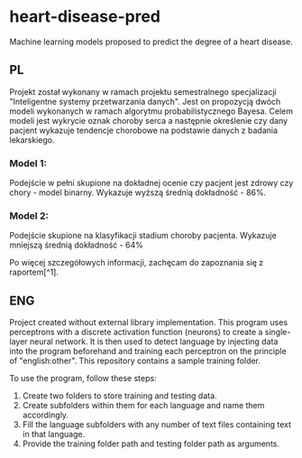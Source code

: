 # heart-disease-pred
Machine learning models proposed to predict the degree of a heart disease.

## PL

Projekt został wykonany w ramach projektu semestralnego specjalizacji "Inteligentne systemy przetwarzania danych". Jest on propozycją dwóch modeli wykonanych w ramach algorytmu probabilistycznego Bayesa. Celem modeli jest wykrycie oznak choroby serca a następnie określenie czy dany pacjent wykazuje tendencje chorobowe na podstawie danych z badania lekarskiego.

### Model 1:

Podejście w pełni skupione na dokładnej ocenie czy pacjent jest zdrowy czy chory - model binarny. Wykazuje wyższą średnią dokładność - 86%.

### Model 2:

Podejście skupione na klasyfikacji stadium choroby pacjenta. Wykazuje mniejszą średnią dokładność - 64%




Po więcej szczegółowych informacji, zachęcam do zapoznania się z raportem[^1].

## ENG

Project created without external library implementation. This program uses perceptrons with a discrete activation function (neurons) to create a single-layer neural network. It is then used to detect language by injecting data into the program beforehand and training each perceptron on the principle of "english:other". This repository contains a sample training folder.

To use the program, follow these steps:

1. Create two folders to store training and testing data.
2. Create subfolders within them for each language and name them accordingly.
3. Fill the language subfolders with any number of text files containing text in that language.
4. Provide the training folder path and testing folder path as arguments.
